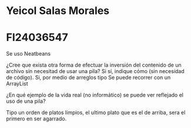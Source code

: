 # Yeicol Salas Morales

# FI24036547







Se uso Neatbeans

¿Cree que exista otra forma de efectuar la inversión del contenido de un archivo sin necesitad de usar una pila? Si sí, indique cómo (sin necesidad de código).
Si, por medio de arreglos tipo Se puede recorrer con un ArrayList



¿En qué ejemplo de la vida real (no informático) se puede ver reflejado el uso de una pila?

Tipo un orden de platos limpios, el ultimo plato que es el de arriba, sera el primero en ser agarrado.

